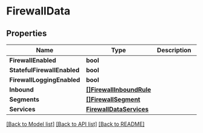 # FirewallData

## Properties

Name | Type | Description | Notes
------------ | ------------- | ------------- | -------------
**FirewallEnabled** | **bool** |  | 
**StatefulFirewallEnabled** | **bool** |  | [optional] 
**FirewallLoggingEnabled** | **bool** |  | [optional] 
**Inbound** | [**[]FirewallInboundRule**](firewall_inbound_rule.md) |  | 
**Segments** | [**[]FirewallSegment**](firewall_segment.md) |  | 
**Services** | [**FirewallDataServices**](firewall_data_services.md) |  | [optional] 

[[Back to Model list]](../README.md#documentation-for-models) [[Back to API list]](../README.md#documentation-for-api-endpoints) [[Back to README]](../README.md)


